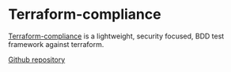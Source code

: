 # Terraform-compliance

[Terraform-compliance](https://terraform-compliance.com/) is a lightweight, security focused, BDD test framework against terraform.

[Github repository](https://github.com/terraform-compliance/cli/)
